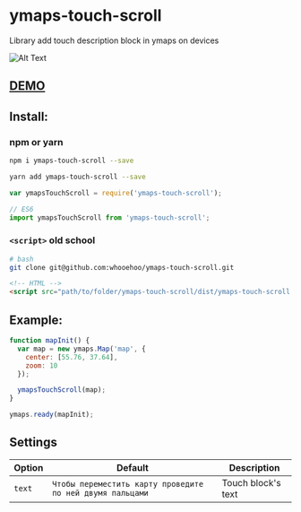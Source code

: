# ymaps-touch-scroll
Library add touch description block in ymaps on devices

![Alt Text](https://github.com/whooehoo/ymaps-touch-scroll/raw/master/gif.gif)

## [DEMO](https://whooehoo.github.io/ymaps-touch-scroll/)

## Install:

### npm or yarn

```sh
npm i ymaps-touch-scroll --save

yarn add ymaps-touch-scroll --save
```

```js
var ymapsTouchScroll = require('ymaps-touch-scroll');

// ES6
import ymapsTouchScroll from 'ymaps-touch-scroll';
```

### `<script>` old school 

```bash
# bash
git clone git@github.com:whooehoo/ymaps-touch-scroll.git
```

```html
<!-- HTML -->
<script src="path/to/folder/ymaps-touch-scroll/dist/ymaps-touch-scroll.bundle.min.js"></script>
```

## Example:

```js
function mapInit() {
  var map = new ymaps.Map('map', {
    center: [55.76, 37.64],
    zoom: 10
  });

  ymapsTouchScroll(map);
}

ymaps.ready(mapInit);
```

## Settings

Option | Default | Description
---------|-----------------------|---------
`text` | `Чтобы переместить карту проведите по ней двумя пальцами` | Touch block's text